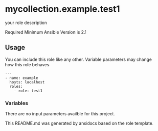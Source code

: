 # mycollection.example.test1 

your role description

Required Minimum Ansible Version is 2.1


## Usage


You can include this role like any other. Variable parameters may change how this role behaves
```
---
- name: example
  hosts: localhost
  roles:
    - role: test1
```

### Variables

There are no input parameters availble for this project.



This README.md was generated by ansidocs based on the role template.